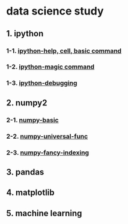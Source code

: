 # data science study
## 1. ipython
### 1-1. [ipython-help, cell, basic command](./ipython_test_01.ipynb)
### 1-2. [ipython-magic command](./ipython_test_02.ipynb)
### 1-3. [ipython-debugging](./ipython_test_03.ipynb)
## 2. numpy2
### 2-1. [numpy-basic](./numpy_01.ipynb)
### 2-2. [numpy-universal-func](./numpy_02.ipynb)
### 2-3. [numpy-fancy-indexing](./numpy_03.ipynb)
## 3. pandas
## 4. matplotlib
## 5. machine learning


